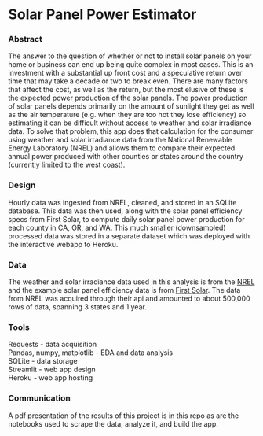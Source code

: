 # Solar Panel Power Estimator

### Abstract
The answer to the question of whether or not to install solar panels on your home or business can end up being quite complex in most cases. This is an investment
with a substantial up front cost and a speculative return over time that may take a decade or two to break even. There are many factors that affect the cost, as
well as the return, but the most elusive of these is the expected power production of the solar panels. The power production of solar panels depends primarily on 
the amount of sunlight they get as well as the air temperature (e.g. when they are too hot they lose efficiency) so estimating it can be difficult without access
to weather and solar irradiance data. To solve that problem, this app does that calculation for the consumer using weather and solar irradiance data from the National
Renewable Energy Laboratory (NREL) and allows them to compare their expected annual power produced with other counties or states around the country (currently limited to the west coast).

### Design
Hourly data was ingested from NREL, cleaned, and stored in an SQLite database. This data was then used, along with the solar panel efficiency specs from First Solar,
to compute daily solar panel power production for each county in CA, OR, and WA. This much smaller (downsampled) processed data was stored in a separate dataset
which was deployed with the interactive webapp to Heroku.

### Data
The weather and solar irradiance data used in this analysis is from the [NREL](https://www.nrel.gov/) and the example solar panel
efficiency data is from [First Solar](https://www.firstsolar.com/-/media/First-Solar/Technical-Documents/Series-6-Datasheets/Series-6-Datasheet.ashx). The data from
NREL was acquired through their api and amounted to about 500,000 rows of data, spanning 3 states and 1 year.

### Tools
Requests - data acquisition  
Pandas, numpy, matplotlib - EDA and data analysis  
SQLite - data storage  
Streamlit - web app design  
Heroku - web app hosting

### Communication
A pdf presentation of the results of this project is in this repo as are the notebooks used to scrape the data, analyze it, and build the app.
